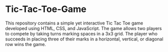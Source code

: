# Tic-Tac-Toe-Game
This repository contains a simple yet interactive Tic Tac Toe game developed using HTML, CSS, and JavaScript. The game allows two players to compete by taking turns marking spaces in a 3x3 grid. The player who succeeds in placing three of their marks in a horizontal, vertical, or diagonal row wins the game.

